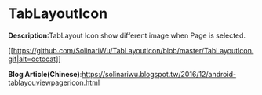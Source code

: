 # TabLayoutIcon
**Description**:TabLayout Icon show different image when Page is selected.

[[https://github.com/SolinariWu/TabLayoutIcon/blob/master/TabLayoutIcon.gif|alt=octocat]]

**Blog Article(Chinese)**:https://solinariwu.blogspot.tw/2016/12/android-tablayouviewpagericon.html
